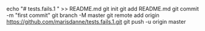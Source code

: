 echo "# tests.fails.1 " >> README.md
git init
git add README.md
git commit -m "first commit"
git branch -M master
git remote add origin https://github.com/marisdanne/tests.fails.1.git
git push -u origin master
